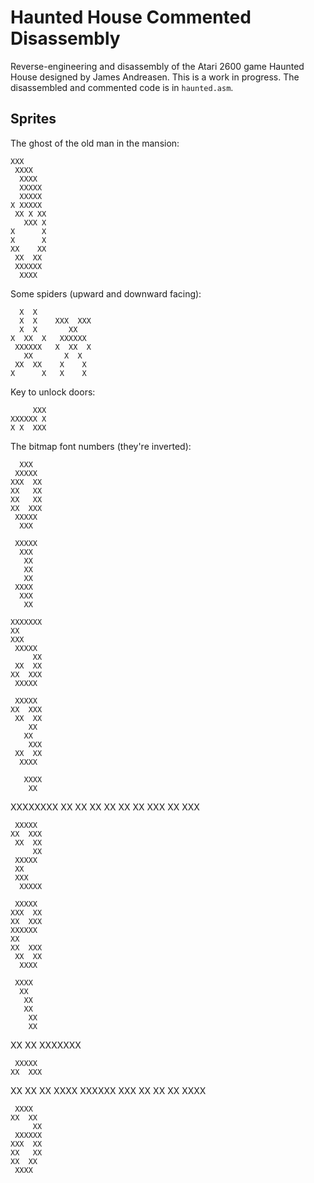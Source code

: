 # Haunted House Commented Disassembly

Reverse-engineering and disassembly of the Atari 2600 game Haunted House designed by James Andreasen. This is a work in progress. The disassembled and commented code is in `haunted.asm`.

## Sprites

The ghost of the old man in the mansion:


    XXX
     XXXX
      XXXX
      XXXXX
      XXXXX
    X XXXXX
     XX X XX
       XXX X
    X      X
    X      X
    XX    XX
     XX  XX
     XXXXXX
      XXXX


Some spiders (upward and downward facing):


      X  X
      X  X    XXX  XXX
      X  X       XX
    X  XX  X   XXXXXX
     XXXXXX   X  XX  X
       XX       X  X
     XX  XX    X    X
    X      X   X    X


Key to unlock doors:


         XXX
    XXXXXX X
    X X  XXX



The bitmap font numbers (they're inverted):


      XXX
     XXXXX
    XXX  XX
    XX   XX
    XX   XX
    XX  XXX
     XXXXX
      XXX
    
     XXXXX
      XXX
       XX
       XX
       XX
     XXXX
      XXX
       XX
    
    XXXXXXX
    XX
    XXX
     XXXXX
         XX
     XX  XX
    XX  XXX
     XXXXX
    
     XXXXX
    XX  XXX
     XX  XX
        XX
       XX
        XXX
     XX  XX
      XXXX
    
       XXXX
        XX
   XXXXXXXX
   XX   XX
    XX  XX
    XX  XX
   XXX  XX
        XXX
    
     XXXXX
    XX  XXX
     XX  XX
         XX
     XXXXX
     XX
     XXX
      XXXXX
    
     XXXXX
    XXX  XX
    XX  XXX
    XXXXXX
    XX
    XX  XXX
     XX  XX
      XXXX
    
     XXXX
      XX
       XX
       XX
        XX
        XX
   XX    XX
    XXXXXXX
    
     XXXXX
    XX  XXX
   XX    XX
   XX  XXXX
    XXXXXX
    XXX  XX
    XX  XX
     XXXX
    
     XXXX
    XX  XX
         XX
     XXXXXX
    XXX  XX
    XX   XX
    XX  XX
     XXXX


